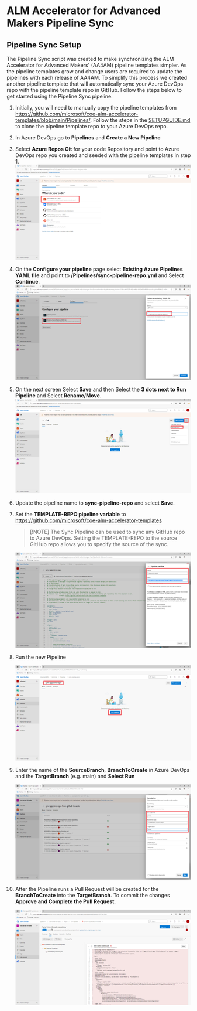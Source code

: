 # ALM Accelerator for Advanced Makers Pipeline Sync

## Pipeline Sync Setup

The Pipeline Sync script was created to make synchronizing the ALM Accelerator for Advanced Makers' (AA4AM) pipeline templates simpler. As the pipeline templates grow and change users are required to update the pipelines with each release of AA4AM. To simplify this process we created another pipeline template that will automatically sync your Azure DevOps repo with the pipeline template repo in GitHub. Follow the steps below to get started using the Pipeline Sync pipeline.

1. Initially, you will need to manually copy the pipeline templates from https://github.com/microsoft/coe-alm-accelerator-templates/blob/main/Pipelines/. Follow the steps in the [SETUPGUIDE.md](SETUPGUIDE.md#copy-the-YAML-pipelines-from-github-to-your-azure-devops-instance) to clone the pipeline template repo to your Azure DevOps repo.

1. In Azure DevOps go to **Pipelines** and **Create a New Pipeline**

1. Select **Azure Repos Git** for your code Repository and point to Azure DevOps repo you created and seeded with the pipeline templates in step 1.
   ![image.png](.attachments/GETTINGSTARTED/image-b27c7dc5-7fe7-449f-99bc-73b9b351cc94.png)

1. On the **Configure your pipeline** page select **Existing Azure Pipelines YAML file** and point to **/Pipelines/sync-pipeline-repo.yml** and Select **Continue**.
   ![image-20210524091622017](.attachments/PIPELINESYNCGUIDE/image-20210524091622017.png)

1. On the next screen Select **Save** and then Select the **3 dots next to Run Pipeline** and Select **Rename/Move**.
   ![image.png](.attachments/GETTINGSTARTED/image-c4e3cc16-3abd-453b-a420-9366ef587e8c.png)

1. Update the pipeline name to **sync-pipeline-repo** and select **Save**.

1. Set the **TEMPLATE-REPO pipeline variable** to https://github.com/microsoft/coe-alm-accelerator-templates

   > [!NOTE] The Sync Pipeline can be used to sync any GitHub repo to Azure DevOps. Setting the TEMPLATE-REPO to the source GitHub repo allows you to specify the source of the sync.

   ![image-20210524095158923](.attachments/PIPELINESYNCGUIDE/image-20210524095158923.png)

1. Run the new Pipeline

   ![image-20210524091948116](.attachments/PIPELINESYNCGUIDE/image-20210524091948116.png)

8. Enter the name of the **SourceBranch**, **BranchToCreate** in Azure DevOps and the **TargetBranch** (e.g. main) and **Select Run**

   ![image-20210524101705475](.attachments/PIPELINESYNCGUIDE/image-20210524101705475.png)

9. After the Pipeline runs a Pull Request will be created for the **BranchToCreate** into the **TargetBranch**. To commit the changes **Approve and Complete the Pull Request**.

   ![image-20210524102603951](.attachments/PIPELINESYNCGUIDE/image-20210524102603951.png)